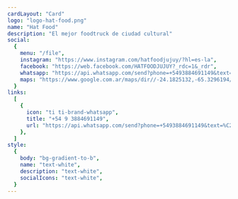```yaml
---
cardLayout: "Card"
logo: "logo-hat-food.png"
name: "Hat Food"
description: "El mejor foodtruck de ciudad cultural"
social:
  {
    menu: "/file",
    instagram: "https://www.instagram.com/hatfoodjujuy/?hl=es-la",
    facebook: "https://web.facebook.com/HATFOODJUJUY?_rdc=1&_rdr",
    whatsapp: "https://api.whatsapp.com/send?phone=+5493884691149&text=%C2%A1Hola!,%20vi%20tu%20contacto%20a%20trav%C3%A9s%20de%20tu%20tarjeta%20personal",
    maps: "https://www.google.com.ar/maps/dir//-24.1825132,-65.3296194/@-24.1822162,-65.329471,20z/data=!4m2!4m1!3e0?shorturl=1",
  }
links:
  [
    {
      icon: "ti ti-brand-whatsapp",
      title: "+54 9 3884691149",
      url: "https://api.whatsapp.com/send?phone=+5493884691149&text=%C2%A1Hola!,%20vi%20tu%20contacto%20a%20trav%C3%A9s%20de%20tu%20tarjeta%20personal",
    },
  ]
style:
  {
    body: "bg-gradient-to-b",
    name: "text-white",
    description: "text-white",
    socialIcons: "text-white",
  }
---
```

